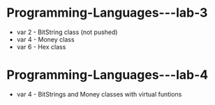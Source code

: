 # Programming-Languages---lab-3
 - var 2 - BitString class (not pushed)
 - var 4 - Money class
 - var 6 - Hex class

# Programming-Languages---lab-4
 - var 4 - BitStrings and Money classes with virtual funtions
